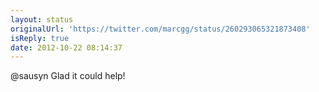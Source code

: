 ```yaml
---
layout: status
originalUrl: 'https://twitter.com/marcgg/status/260293065321873408'
isReply: true
date: 2012-10-22 08:14:37
---
```


@sausyn Glad it could help!
